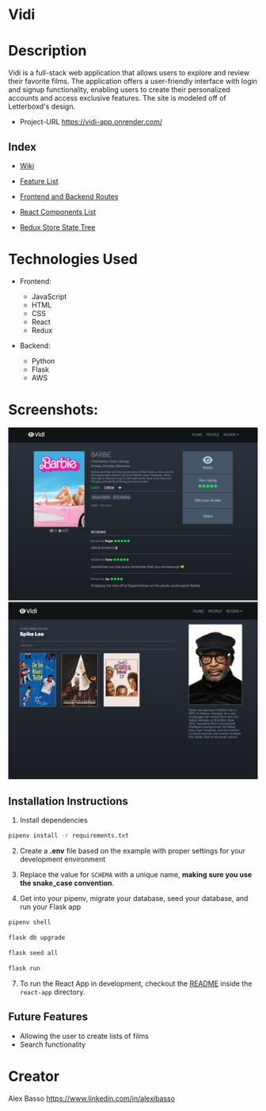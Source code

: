 # Vidi

# Description
Vidi is a full-stack web application that allows users to explore and review their favorite films. The application offers a user-friendly interface with login and signup functionality, enabling users to create their personalized accounts and access exclusive features. The site is modeled off of Letterboxd's design.
- Project-URL https://vidi-app.onrender.com/

## Index
- [Wiki](https://github.com/alexjbasso/vidi-capstone-proj/wiki)

- [Feature List](https://github.com/alexjbasso/vidi-capstone-proj/wiki/Feature-List)

- [Frontend and Backend Routes](https://github.com/alexjbasso/vidi-capstone-proj/wiki/Routes)

- [React Components List](https://github.com/alexjbasso/vidi-capstone-proj/wiki/React-Components-List)

- [Redux Store State Tree](https://github.com/alexjbasso/vidi-capstone-proj/wiki/Redux-Store-State)
  

# Technologies Used
- Frontend:
   - JavaScript
   - HTML
   - CSS
   - React
   - Redux

- Backend:
    - Python
    - Flask
    - AWS

# Screenshots:

![image](./react-app/public/film-page-screenshot.png)
![image](./react-app/public/person-page-screenshot.png)

## Installation Instructions

1. Install dependencies
```bash
pipenv install -r requirements.txt
```
2. Create a **.env** file based on the example with proper settings for your development environment

4. Replace the value for `SCHEMA` with a unique name, **making sure you use the snake_case convention**.

6. Get into your pipenv, migrate your database, seed your database, and run your Flask app

```bash
pipenv shell
```
```bash
flask db upgrade
```
```bash
flask seed all
```
```bash
flask run
```

7. To run the React App in development, checkout the [README](./react-app/README.md) inside the `react-app` directory.

## Future Features
- Allowing the user to create lists of films
- Search functionality

# Creator
Alex Basso
https://www.linkedin.com/in/alexjbasso
